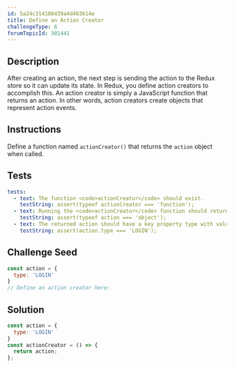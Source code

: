 ```yaml
---
id: 5a24c314108439a4d403614e
title: Define an Action Creator
challengeType: 6
forumTopicId: 301441
---
```


## Description

<section id='description'>

After creating an action, the next step is sending the action to the Redux store so it can update its state. In Redux, you define action creators to accomplish this. An action creator is simply a JavaScript function that returns an action. In other words, action creators create objects that represent action events.

</section>

## Instructions

<section id='instructions'>

Define a function named `actionCreator()` that returns the `action` object when called.

</section>

## Tests

<section id='tests'>

```yml
tests:
  - text: The function <code>actionCreator</code> should exist.
    testString: assert(typeof actionCreator === 'function');
  - text: Running the <code>actionCreator</code> function should return the action object.
    testString: assert(typeof action === 'object');
  - text: The returned action should have a key property type with value <code>LOGIN</code>.
    testString: assert(action.type === 'LOGIN');

```

</section>

## Challenge Seed

<section id='challengeSeed'>

<div id='js-seed'>

```js
const action = {
  type: 'LOGIN'
}
// Define an action creator here:

```

</div>

</section>

## Solution

<section id='solution'>

```js
const action = {
  type: 'LOGIN'
}
const actionCreator = () => {
  return action;
};
```

</section>
